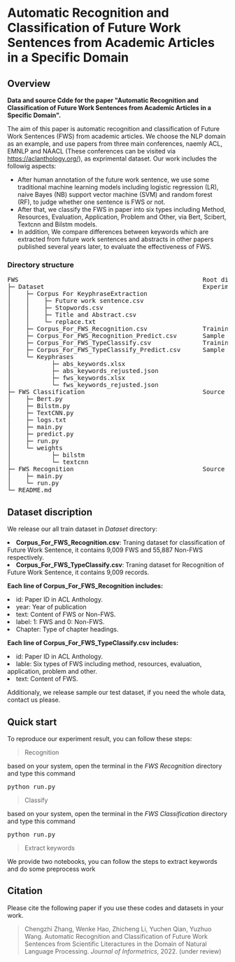 # Automatic Recognition and Classification of Future Work Sentences from Academic Articles in a Specific Domain

## Overview
<b> Data and source Cdde for the paper "Automatic Recognition and Classification of Future Work Sentences from Academic Articles in a Specific Domain".</b>

The aim of this paper is automatic recognition and classification of Future Work Sentences (FWS) from academic articles. We choose the NLP domain as an example, and use papers from three main conferences, naemly ACL, EMNLP and NAACL (These conferences can be visited via https://aclanthology.org/), as exprimental dataset. Our work includes the followig aspects:
* After human annotation of the future work sentence, we use some traditional machine learning models including logistic regression (LR),  naive Bayes (NB)   support vector machine (SVM)  and random forest (RF), to judge whether one sentence is FWS or not.
* After that, we classify the FWS in paper into six types including Method, Resources, Evaluation, Application, Problem and Other, via Bert, Scibert, Textcnn and Bilstm models.
* In addition, We compare differences between keywords which are extracted from future work sentences and abstracts in other papers published several years later, to evaluate the effectiveness of FWS.

### Directory structure
<pre>
FWS                                                  Root directory
├─ Dataset                                           Experimental datasets
│    ├─ Corpus For KeyphraseExtraction              
│    │    ├─ Future work sentence.csv
│    │    ├─ Stopwords.csv
│    │    ├─ Title and Abstract.csv
│    │    └─ replace.txt
│    ├─ Corpus_For_FWS_Recognition.csv               Training dataset for recognition of Future Work Sentence
│    ├─ Corpus_For_FWS_Recognition_Predict.csv       Sample testing dataset for recognition of Future Work Sentence
│    ├─ Corpus_For_FWS_TypeClassify.csv              Training dataset for classification of Future Work Sentence
│    ├─ Corpus_For_FWS_TypeClassify_Predict.csv      Sample testing dataset for classification of Future Work Sentence
│    └─ Keyphrases
│           ├─ abs_keywords.xlsx
│           ├─ abs_keywords_rejusted.json
│           ├─ fws_keywords.xlsx
│           └─ fws_keywords_rejusted.json
├─ FWS Classification                                Source code of classification of Future Work Sentence
│    ├─ Bert.py
│    ├─ Bilstm.py
│    ├─ TextCNN.py
│    ├─ logs.txt
│    ├─ main.py
│    ├─ predict.py
│    ├─ run.py
│    └─ weights
│           ├─ bilstm
│           └─ textcnn
├─ FWS Recognition                                   Source code of recognition of Future Work Sentence
│    ├─ main.py
│    └─ run.py
└─ README.md
</pre>

## Dataset discription

We release our all train dataset in *Dataset* directory: 

<li><b>Corpus_For_FWS_Recognition.csv</b>: Traning dataset for classification of Future Work Sentence, it contains 9,009 FWS and 55,887 Non-FWS respectively.
<li><b>Corpus_For_FWS_TypeClassify.csv</b>: Traning dataset for Recognition of Future Work Sentence, it contains 9,009 records.

<b>Each line of Corpus_For_FWS_Recognition includes: </b>
<li>id: Paper ID in ACL Anthology.    
<li>year: Year of publication
<li>text: Content of FWS or Non-FWS.
<li>label: 1: FWS and 0: Non-FWS.
<li>Chapter: Type of chapter headings.
	
<b>Each line of Corpus_For_FWS_TypeClassify.csv includes: </b>
<li>id: Paper ID in ACL Anthology.
<li>lable: Six types of FWS including method, resources, evaluation, application, problem and other.
<li>text: Content of FWS. 	
		
Additionaly, we release sample our test dataset, if you need the whole data, contact us please.

## Quick start
To reproduce our experiment result, you can follow these steps:

> Recognition 

based on your system, open the terminal in the *FWS Recognition* directory and type this command
<pre>python run.py </pre>

> Classify

based on your system, open the terminal in the *FWS Classification* directory and type this command
<pre>python run.py</pre>

> Extract keywords

We provide two notebooks, you can follow the steps to extract keywords and do some preprocess work

## Citation
Please cite the following paper if you use these codes and datasets in your work.

> Chengzhi Zhang, Wenke Hao, Zhicheng Li, Yuchen Qian, Yuzhuo Wang. Automatic Recognition and Classification of Future Work Sentences from Scientific Literactures in the Domain of Natural Language Processing. *Journal of Informetrics*, 2022. (under review)
